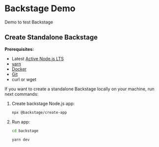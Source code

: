 # Backstage Demo

Demo to test Backstage

## Create Standalone Backstage

**Prerequisites:**
* Latest [Active Node.js LTS](https://nodejs.org/en/about/previous-releases)
* [yarn](https://classic.yarnpkg.com/en/docs/install)
* [Docker](https://docs.docker.com/engine/install/)
* [Git](https://github.com/git-guides/install-git)
* curl or wget

If you want to create a standalone Backstage locally on your machine, run next commands:

1. Create backstage Node.js app:

    ```bash
    npx @backstage/create-app
    ```

2. Run app:

    ```bash
    cd backstage
    ```

    ```bash
    yarn dev
    ```